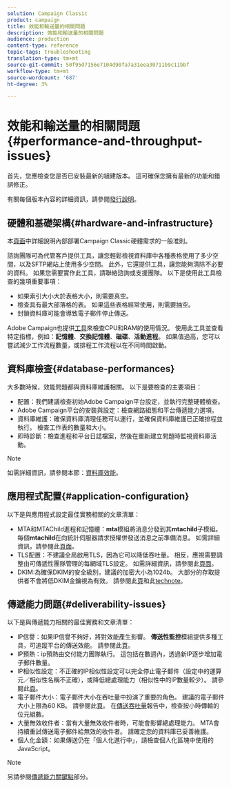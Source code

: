 ```yaml
---
solution: Campaign Classic
product: campaign
title: 效能和輸送量的相關問題
description: 效能和輸送量的相關問題
audience: production
content-type: reference
topic-tags: troubleshooting
translation-type: tm+mt
source-git-commit: 50f95d7156e7104d90fa7a31eea30711b9c11bbf
workflow-type: tm+mt
source-wordcount: '687'
ht-degree: 3%

---
```



# 效能和輸送量的相關問題{#performance-and-throughput-issues}

首先，您應檢查您是否已安裝最新的組建版本。 這可確保您擁有最新的功能和錯誤修正。

有關每個版本內容的詳細資訊，請參閱[發行說明](../../rn/using/latest-release.md)。

## 硬體和基礎架構{#hardware-and-infrastructure}

本[頁面](https://helpx.adobe.com/tw/campaign/kb/hardware-sizing-guide.html)中詳細說明內部部署Campaign Classic硬體需求的一般准則。

諮詢團隊可為代管客戶提供工具，讓您輕鬆檢視資料庫中各種表格使用了多少空間，以及SFTP網站上使用多少空間。 此外，它還提供工具，讓您能夠清除不必要的資料。 如果您需要實作此工具，請聯絡諮詢或支援團隊。 以下是使用此工具檢查的幾項重要事項：

* 如果索引大小大於表格大小，則需要真空。
* 檢查具有最大部落格的表。 如果這些表格經常使用，則需要抽空。
* 封鎖資料庫可能會導致電子郵件停止傳送。

Adobe Campaign也提供[工具](../../production/using/monitoring-processes.md#manual-monitoring)來檢查CPU和RAM的使用情況。 使用此工具並查看特定指標，例如：**記憶體**、**交換記憶體**、**磁碟**、**活動進程**。 如果值過高，您可以嘗試減少工作流程數量，或排程工作流程以在不同時間啟動。

## 資料庫檢查{#database-performances}

大多數時候，效能問題都與資料庫維護相關。 以下是要檢查的主要項目：

* 配置：我們建議檢查初始Adobe Campaign平台設定，並執行完整硬體檢查。
* Adobe Campaign平台的安裝與設定：檢查網路組態和平台傳遞能力選項。
* 資料庫維護：確保資料庫清理任務可以運行，並確保資料庫維護已正確排程並執行。 檢查工作表的數量和大小。
* 即時診斷：檢查進程和平台日誌檔案，然後在重新建立問題時監視資料庫活動。

>[!NOTE]
>
>如需詳細資訊，請參閱本節：[資料庫效能](../../production/using/database-performances.md)。

## 應用程式配置{#application-configuration}

以下是與應用程式設定最佳實務相關的文章清單：

* MTA和MTAChild進程和記憶體：**mta**&#x200B;模組將消息分發到其&#x200B;**mtachild**&#x200B;子模組。 每個&#x200B;**mtachild**&#x200B;在向統計伺服器請求授權併發送消息之前準備消息。 如需詳細資訊，請參閱此[頁面](../../installation/using/email-deliverability.md)。
* TLS配置：不建議全局啟用TLS，因為它可以降低吞吐量。 相反，應視需要調整由可傳遞性團隊管理的每網域TLS設定。 如需詳細資訊，請參閱此[頁面](../../installation/using/email-deliverability.md#mx-configuration)。
* DKIM:為確保DKIM的安全級別，建議的加密大小為1024b。 大部分的存取提供者不會將低DKIM金鑰視為有效。 請參閱此[頁](../../delivery/using/technical-recommendations.md#dkim)和此[technote](https://helpx.adobe.com/tw/campaign/kb/domain-name-delegation.html)。

## 傳遞能力問題{#deliverability-issues}

以下是與傳遞能力相關的最佳實務和文章清單：

* IP信譽：如果IP信譽不夠好，將對效能產生影響。 **傳送性監控**&#x200B;模組提供多種工具，可追蹤平台的傳送效能。 請參閱此[頁](../../delivery/using/monitoring-deliverability.md)。
* IP預熱：ip預熱由交付能力團隊執行。 這包括在數週內，透過新IP逐步增加電子郵件數量。
* IP相似性設定：不正確的IP相似性設定可以完全停止電子郵件（設定中的運算元／相似性名稱不正確），或降低總處理能力（相似性中的IP數量較少）。 請參閱此[頁](../../installation/using/email-deliverability.md#list-of-ip-addresses-to-use)。
* 電子郵件大小：電子郵件大小在吞吐量中扮演了重要的角色。 建議的電子郵件大小上限為60 KB。 請參閱此[頁](https://helpx.adobe.com/legal/product-descriptions/campaign.html)。 在[傳送吞吐量](../../reporting/using/global-reports.md#delivery-throughput)報告中，檢查按小時傳輸的位元組數。
* 大量無效收件者：當有大量無效收件者時，可能會影響總處理能力。 MTA會持續重試傳送電子郵件給無效的收件者。 請確定您的資料庫已妥善維護。
* 個人化金額：如果傳送仍在「個人化進行中」，請檢查個人化區塊中使用的JavaScript。

>[!NOTE]
>
>另請參閱[傳遞能力關鍵點](../../delivery/using/deliverability-key-points.md)部分。
